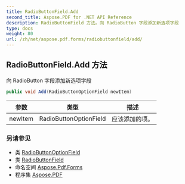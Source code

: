 ```yaml
---
title: RadioButtonField.Add
second_title: Aspose.PDF for .NET API Reference
description: RadioButtonField 方法。向 RadioButton 字段添加新选项字段
type: docs
weight: 80
url: /zh/net/aspose.pdf.forms/radiobuttonfield/add/
---
```

## RadioButtonField.Add 方法

向 RadioButton 字段添加新选项字段

```csharp
public void Add(RadioButtonOptionField newItem)
```

| 参数 | 类型 | 描述 |
| --- | --- | --- |
| newItem | RadioButtonOptionField | 应该添加的项。 |

### 另请参见

* 类 [RadioButtonOptionField](../../radiobuttonoptionfield/)
* 类 [RadioButtonField](../)
* 命名空间 [Aspose.Pdf.Forms](../../../aspose.pdf.forms/)
* 程序集 [Aspose.PDF](../../../)